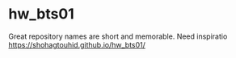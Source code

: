 # hw_bts01
Great repository names are short and memorable. Need inspiratio
https://shohagtouhid.github.io/hw_bts01/
